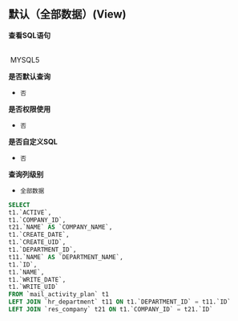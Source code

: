 ## 默认（全部数据）(View) <!-- {docsify-ignore-all} -->



<p class="panel-title"><b>查看SQL语句</b></p>
<br>

<el-row>
&nbsp;<el-tag @click="MYSQL5 = true">MYSQL5</el-tag>
</el-row>

<br>
<p class="panel-title"><b>是否默认查询</b></p>

* `否`

<p class="panel-title"><b>是否权限使用</b></p>

* `否`

<p class="panel-title"><b>是否自定义SQL</b></p>

* `否`

<p class="panel-title"><b>查询列级别</b></p>

* `全部数据`






<el-dialog v-model="MYSQL5" title="MYSQL5">

```sql
SELECT
t1.`ACTIVE`,
t1.`COMPANY_ID`,
t21.`NAME` AS `COMPANY_NAME`,
t1.`CREATE_DATE`,
t1.`CREATE_UID`,
t1.`DEPARTMENT_ID`,
t11.`NAME` AS `DEPARTMENT_NAME`,
t1.`ID`,
t1.`NAME`,
t1.`WRITE_DATE`,
t1.`WRITE_UID`
FROM `mail_activity_plan` t1 
LEFT JOIN `hr_department` t11 ON t1.`DEPARTMENT_ID` = t11.`ID` 
LEFT JOIN `res_company` t21 ON t1.`COMPANY_ID` = t21.`ID` 


```

</el-dialog>

<script>
 const { createApp } = Vue
  createApp({
    data() {
      return {
                MYSQL5 : false
        
      }
    },
    methods: {
    }
  }).use(ElementPlus).mount('#app')
</script>